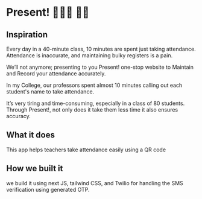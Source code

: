 # Present! 🙋🏻‍♀️ 🙋🏼

<h2>Inspiration</h2>
<p>Every day in a 40-minute class, 10 minutes are spent just taking attendance. Attendance is inaccurate, and maintaining bulky registers is a pain.</p>
<p>We’ll not anymore; presenting to you Present! one-stop website to Maintain and Record your attendance accurately.</p>

<p>In my College, our professors spent almost 10 minutes calling out each student's name to take attendance.</p>
<p>It’s very tiring and time-consuming, especially in a class of 80 students. Through Present!, not only does it take them less time it also ensures accuracy.</p>

<h2>What it does</h2>
<p>This app helps teachers take attendance easily using a QR code</p>

<h2>How we built it</h2>
<p>we build it using next JS, tailwind CSS, and Twilio for handling the SMS verification using generated OTP.</p>


